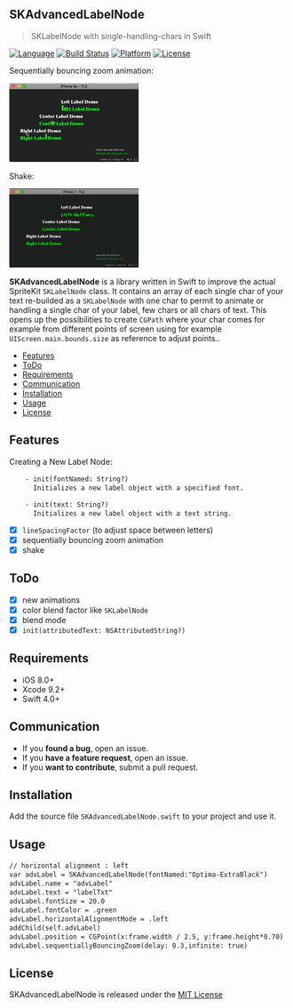 ## SKAdvancedLabelNode
>SKLabelNode with single-handling-chars in Swift

[![Language](http://img.shields.io/badge/language-swift-brightgreen.svg?style=flat
)](https://developer.apple.com/swift)
[![Build Status](https://travis-ci.org/Alamofire/Alamofire.svg?branch=master)](https://travis-ci.org/Alamofire/Alamofire)
[![Platform](http://img.shields.io/badge/platform-ios-blue.svg?style=flat
)](https://developer.apple.com/iphone/index.action)
[![License](https://img.shields.io/cocoapods/l/BadgeSwift.svg?style=flat)](/LICENSE)

Sequentially bouncing zoom animation:

![sequentially bouncing zoom animation](https://github.com/aornano/SKAdvancedLabelNode/blob/master/demo.gif) 

Shake:

![shake](https://github.com/aornano/SKAdvancedLabelNode/blob/master/demo2.gif) 

**SKAdvancedLabelNode** is a library written in Swift to improve the actual SpriteKit ```SKLabelNode``` class. It contains an array of each single char of your text re-builded as a ```SKLabelNode``` with one char to permit to animate or handling a single char of your label, few chars or all chars of text. This opens up the possibilities to create ```CGPath``` where your char comes for example from different points of screen using for example ```UIScreen.main.bounds.size``` as reference to adjust points..

- [Features](#features)
- [ToDo](#todo)
- [Requirements](#requirements)
- [Communication](#communication)
- [Installation](#installation)
- [Usage](#usage)
- [License](#license)


## Features

Creating a New Label Node:

```
    - init(fontNamed: String?)
      Initializes a new label object with a specified font.
```

```
    - init(text: String?)
      Initializes a new label object with a text string.
```


- [x] ```lineSpacingFactor``` (to adjust space between letters)
- [x] sequentially bouncing zoom animation
- [x] shake

## ToDo
- [x] new animations
- [x] color blend factor like ```SKLabelNode```
- [x] blend mode 
- [x] ```init(attributedText: NSAttributedString?)```

## Requirements

- iOS 8.0+
- Xcode 9.2+
- Swift 4.0+

## Communication

- If you **found a bug**, open an issue.
- If you **have a feature request**, open an issue.
- If you **want to contribute**, submit a pull request.

## Installation

Add the source file ```SKAdvancedLabelNode.swift``` to your project and use it.

## Usage

```
// horizontal alignment : left
var advLabel = SKAdvancedLabelNode(fontNamed:"Optima-ExtraBlack")
advLabel.name = "advLabel"
advLabel.text = "labelTxt"
advLabel.fontSize = 20.0
advLabel.fontColor = .green
advLabel.horizontalAlignmentMode = .left
addChild(self.advLabel)
advLabel.position = CGPoint(x:frame.width / 2.5, y:frame.height*0.70)
advLabel.sequentiallyBouncingZoom(delay: 0.3,infinite: true)
```

## License
SKAdvancedLabelNode is released under the [MIT License](LICENSE)
